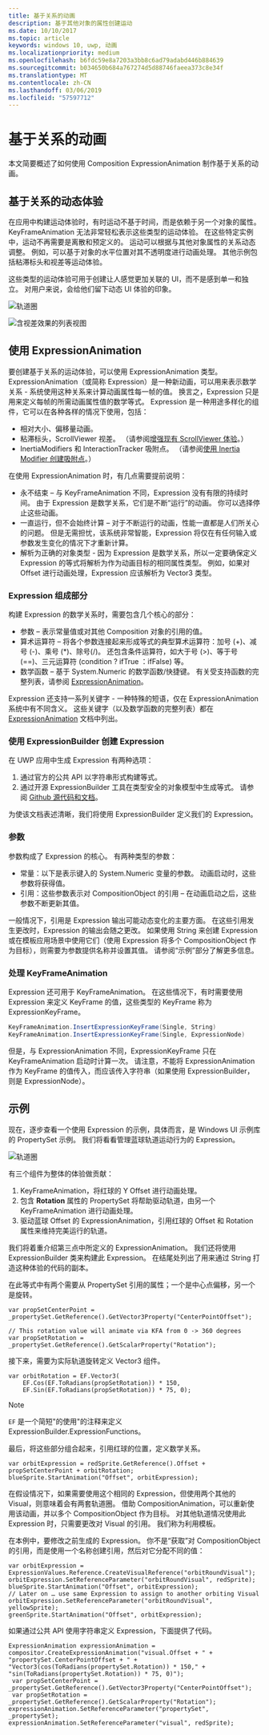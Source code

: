 ```yaml
---
title: 基于关系的动画
description: 基于其他对象的属性创建运动
ms.date: 10/10/2017
ms.topic: article
keywords: windows 10, uwp, 动画
ms.localizationpriority: medium
ms.openlocfilehash: b6fdc59e8a7203a3bb8c6ad79adabd446b884639
ms.sourcegitcommit: b034650b684a767274d5d88746faeea373c8e34f
ms.translationtype: MT
ms.contentlocale: zh-CN
ms.lasthandoff: 03/06/2019
ms.locfileid: "57597712"
---
```

# <a name="relation-based-animations"></a>基于关系的动画

本文简要概述了如何使用 Composition ExpressionAnimation 制作基于关系的动画。

## <a name="dynamic-relation-based-experiences"></a>基于关系的动态体验

在应用中构建运动体验时，有时运动不基于时间，而是依赖于另一个对象的属性。 KeyFrameAnimation 无法非常轻松表示这些类型的运动体验。 在这些特定实例中，运动不再需要是离散和预定义的。 运动可以根据与其他对象属性的关系动态调整。 例如，可以基于对象的水平位置对其不透明度进行动画处理。 其他示例包括粘滞标头和视差等运动体验。

这些类型的运动体验可用于创建让人感觉更加关联的 UI，而不是感到单一和独立。 对用户来说，会给他们留下动态 UI 体验的印象。

![轨道圈](images/animation/orbit.gif)

![含视差效果的列表视图](images/animation/parallax.gif)

## <a name="using-expressionanimations"></a>使用 ExpressionAnimation

要创建基于关系的运动体验，可以使用 ExpressionAnimation 类型。 ExpressionAnimation（或简称 Expression）是一种新动画，可以用来表示数学关系 - 系统使用这种关系来计算动画属性每一帧的值。 换言之，Expression 只是用来定义每帧的所需动画属性值的数学等式。 Expression 是一种用途多样化的组件，它可以在各种各样的情况下使用，包括：

- 相对大小、偏移量动画。
- 粘滞标头，ScrollViewer 视差。 （请参阅[增强现有 ScrollViewer 体验](scroll-input-animations.md)。）
- InertiaModifiers 和 InteractionTracker 吸附点。 （请参阅[使用 Inertia Modifier 创建吸附点](inertia-modifiers.md)。）

在使用 ExpressionAnimation 时，有几点需要提前说明：

- 永不结束 – 与 KeyFrameAnimation 不同，Expression 没有有限的持续时间。 由于 Expression 是数学关系，它们是不断“运行”的动画。 你可以选择停止这些动画。
- 一直运行，但不会始终计算 – 对于不断运行的动画，性能一直都是人们所关心的问题。 但是无需担忧，该系统非常智能，Expression 将仅在有任何输入或参数发生变化的情况下才重新计算。
- 解析为正确的对象类型 - 因为 Expression 是数学关系，所以一定要确保定义 Expression 的等式将解析为作为动画目标的相同属性类型。 例如，如果对 Offset 进行动画处理，Expression 应该解析为 Vector3 类型。

### <a name="components-of-an-expression"></a>Expression 组成部分

构建 Expression 的数学关系时，需要包含几个核心的部分：

- 参数 – 表示常量值或对其他 Composition 对象的引用的值。
- 算术运算符 – 将各个参数连接起来形成等式的典型算术运算符：加号 (+)、减号 (-)、乘号 (*)、除号(/)。 还包含条件运算符，如大于号 (>)、等于号 (==)、三元运算符 (condition ? ifTrue ：ifFalse) 等。
- 数学函数 – 基于 System.Numeric 的数学函数/快捷键。 有关受支持函数的完整列表，请参阅 [ExpressionAnimation](https://docs.microsoft.com/uwp/api/Windows.UI.Composition.ExpressionAnimation)。

Expression 还支持一系列关键字 - 一种特殊的短语，仅在 ExpressionAnimation 系统中有不同含义。 这些关键字（以及数学函数的完整列表）都在 [ExpressionAnimation](https://docs.microsoft.com/uwp/api/Windows.UI.Composition.ExpressionAnimation) 文档中列出。

### <a name="creating-expressions-with-expressionbuilder"></a>使用 ExpressionBuilder 创建 Expression

在 UWP 应用中生成 Expression 有两种选项：

1. 通过官方的公共 API 以字符串形式构建等式。
1. 通过开源 ExpressionBuilder 工具在类型安全的对象模型中生成等式。 请参阅 [Github 源代码和文档](https://github.com/Microsoft/WindowsUIDevLabs/tree/master/ExpressionBuilder)。

为使该文档表述清晰，我们将使用 ExpressionBuilder 定义我们的 Expression。

### <a name="parameters"></a>参数

参数构成了 Expression 的核心。 有两种类型的参数：

- 常量：以下是表示键入的 System.Numeric 变量的参数。 动画启动时，这些参数将获得值。
- 引用：这些参数表示对 CompositionObject 的引用 – 在动画启动之后，这些参数不断更新其值。

一般情况下，引用是 Expression 输出可能动态变化的主要方面。 在这些引用发生更改时，Expression 的输出会随之更改。 如果使用 String 来创建 Expression 或在模板应用场景中使用它们（使用 Expression 将多个 CompositionObject 作为目标），则需要为参数提供名称并设置其值。 请参阅“示例”部分了解更多信息。

### <a name="working-with-keyframeanimations"></a>处理 KeyFrameAnimation

Expression 还可用于 KeyFrameAnimation。 在这些情况下，有时需要使用 Expression 来定义 KeyFrame 的值，这些类型的 KeyFrame 称为 ExpressionKeyFrame。

```csharp
KeyFrameAnimation.InsertExpressionKeyFrame(Single, String)
KeyFrameAnimation.InsertExpressionKeyFrame(Single, ExpressionNode)
```

但是，与 ExpressionAnimation 不同，ExpressionKeyFrame 只在 KeyFrameAnimation 启动时计算一次。 请注意，不能将 ExpressionAnimation 作为 KeyFrame 的值传入，而应该传入字符串（如果使用 ExpressionBuilder，则是 ExpressionNode）。

## <a name="example"></a>示例

现在，逐步查看一个使用 Expression 的示例，具体而言，是 Windows UI 示例库的 PropertySet 示例。 我们将看看管理蓝球轨道运动行为的 Expression。

![轨道圈](images/animation/orbit.gif)

有三个组件为整体的体验做贡献：

1. KeyFrameAnimation，将红球的 Y Offset 进行动画处理。
1. 包含 **Rotation** 属性的 PropertySet 将帮助驱动轨道，由另一个 KeyFrameAnimation 进行动画处理。
1. 驱动蓝球 Offset 的 ExpressionAnimation，引用红球的 Offset 和 Rotation 属性来维持完美运行的轨道。

我们将着重介绍第三点中所定义的 ExpressionAnimation。 我们还将使用 ExpressionBuilder 类来构建此 Expression。 在结尾处列出了用来通过 String 打造这种体验的代码的副本。

在此等式中有两个需要从 PropertySet 引用的属性；一个是中心点偏移，另一个是旋转。

```
var propSetCenterPoint =
_propertySet.GetReference().GetVector3Property("CenterPointOffset");

// This rotation value will animate via KFA from 0 -> 360 degrees
var propSetRotation = _propertySet.GetReference().GetScalarProperty("Rotation");
```

接下来，需要为实际轨道旋转定义 Vector3 组件。

```
var orbitRotation = EF.Vector3(
    EF.Cos(EF.ToRadians(propSetRotation)) * 150,
    EF.Sin(EF.ToRadians(propSetRotation)) * 75, 0);
```

> [!NOTE]
> `EF` 是一个简短"的使用"的注释来定义 ExpressionBuilder.ExpressionFunctions。

最后，将这些部分组合起来，引用红球的位置，定义数学关系。

```
var orbitExpression = redSprite.GetReference().Offset + propSetCenterPoint + orbitRotation;
blueSprite.StartAnimation("Offset", orbitExpression);
```

在假设情况下，如果需要使用这个相同的 Expression，但使用两个其他的 Visual，则意味着会有两套轨道圈。 借助 CompositionAnimation，可以重新使用该动画，并以多个 CompositionObject 作为目标。 对其他轨道情况使用此 Expression 时，只需要更改对 Visual 的引用。 我们称为利用模板。

在本例中，要修改之前生成的 Expression。 你不是“获取”对 CompositionObject 的引用，而是使用一个名称创建引用，然后对它分配不同的值：

```
var orbitExpression = ExpressionValues.Reference.CreateVisualReference("orbitRoundVisual");
orbitExpression.SetReferenceParameter("orbitRoundVisual", redSprite);
blueSprite.StartAnimation("Offset", orbitExpression);
// Later on … use same Expression to assign to another orbiting Visual
orbitExpression.SetReferenceParameter("orbitRoundVisual", yellowSprite);
greenSprite.StartAnimation("Offset", orbitExpression);
```

如果通过公共 API 使用字符串定义 Expression，下面提供了代码。

```
ExpressionAnimation expressionAnimation =
compositor.CreateExpressionAnimation("visual.Offset + " +
"propertySet.CenterPointOffset + " +
"Vector3(cos(ToRadians(propertySet.Rotation)) * 150," + "sin(ToRadians(propertySet.Rotation)) * 75, 0)");
 var propSetCenterPoint = _propertySet.GetReference().GetVector3Property("CenterPointOffset");
 var propSetRotation = _propertySet.GetReference().GetScalarProperty("Rotation");
expressionAnimation.SetReferenceParameter("propertySet", _propertySet);
expressionAnimation.SetReferenceParameter("visual", redSprite);
```
